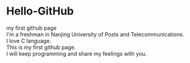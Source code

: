 # Hello-GitHub
my first github page<br>
I'm a freshman in Nanjing University of Posts and Telecommunications.<br>
I love C language.<br>
This is my first github page.<br>
I will keep programming and share my feelings with you.<br>
